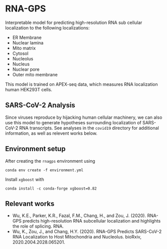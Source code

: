 # RNA-GPS
Interpretable model for predicting high-resolution RNA sub cellular localization to the following localizations:

* ER Membrane
* Nuclear lamina
* Mito matrix
* Cytosol
* Nucleolus
* Nucleus
* Nuclear pore
* Outer mito membrane

This model is trained on APEX-seq data, which measures RNA localization human HEK293T cells.

## SARS-CoV-2 Analysis

Since viruses reproduce by hijacking human cellular machinery, we can also use this model to generate hypotheses surrounding localization of SARS-CoV-2 RNA transcripts. See analyses in the `covid19` directory for additional information, as well as relevent works below.

## Environment setup

After creating the `rnagps` environment using

```
conda env create -f environment.yml
```

Install `xgboost` with
```
conda install -c conda-forge xgboost=0.82
```

## Relevant works

* Wu, K.E., Parker, K.R., Fazal, F.M., Chang, H., and Zou, J. (2020). RNA-GPS predicts high-resolution RNA subcellular localization and highlights the role of splicing. RNA.
* Wu, K., Zou, J., and Chang, H.Y. (2020). RNA-GPS Predicts SARS-CoV-2 RNA Localization to Host Mitochondria and Nucleolus. bioRxiv, 2020.2004.2028.065201.
